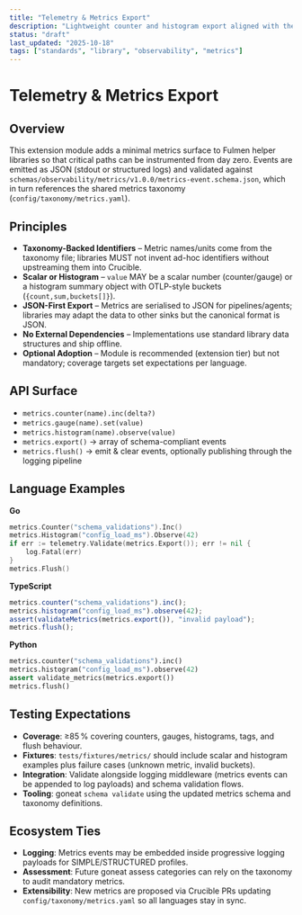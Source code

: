 ```yaml
---
title: "Telemetry & Metrics Export"
description: "Lightweight counter and histogram export aligned with the observability logging pipeline."
status: "draft"
last_updated: "2025-10-18"
tags: ["standards", "library", "observability", "metrics"]
---
```


# Telemetry & Metrics Export

## Overview

This extension module adds a minimal metrics surface to Fulmen helper libraries so that critical paths can be
instrumented from day zero. Events are emitted as JSON (stdout or structured logs) and validated against
`schemas/observability/metrics/v1.0.0/metrics-event.schema.json`, which in turn references the shared
metrics taxonomy (`config/taxonomy/metrics.yaml`).

## Principles

- **Taxonomy-Backed Identifiers** – Metric names/units come from the taxonomy file; libraries MUST not invent
  ad-hoc identifiers without upstreaming them into Crucible.
- **Scalar or Histogram** – `value` MAY be a scalar number (counter/gauge) or a histogram summary object with
  OTLP-style buckets (`{count,sum,buckets[]}`).
- **JSON-First Export** – Metrics are serialised to JSON for pipelines/agents; libraries may adapt the data to
  other sinks but the canonical format is JSON.
- **No External Dependencies** – Implementations use standard library data structures and ship offline.
- **Optional Adoption** – Module is recommended (extension tier) but not mandatory; coverage targets set
  expectations per language.

## API Surface

- `metrics.counter(name).inc(delta?)`
- `metrics.gauge(name).set(value)`
- `metrics.histogram(name).observe(value)`
- `metrics.export()` → array of schema-compliant events
- `metrics.flush()` → emit & clear events, optionally publishing through the logging pipeline

## Language Examples

**Go**

```go
metrics.Counter("schema_validations").Inc()
metrics.Histogram("config_load_ms").Observe(42)
if err := telemetry.Validate(metrics.Export()); err != nil {
    log.Fatal(err)
}
metrics.Flush()
```

**TypeScript**

```typescript
metrics.counter("schema_validations").inc();
metrics.histogram("config_load_ms").observe(42);
assert(validateMetrics(metrics.export()), "invalid payload");
metrics.flush();
```

**Python**

```python
metrics.counter("schema_validations").inc()
metrics.histogram("config_load_ms").observe(42)
assert validate_metrics(metrics.export())
metrics.flush()
```

## Testing Expectations

- **Coverage**: ≥85 % covering counters, gauges, histograms, tags, and flush behaviour.
- **Fixtures**: `tests/fixtures/metrics/` should include scalar and histogram examples plus failure cases (unknown
  metric, invalid buckets).
- **Integration**: Validate alongside logging middleware (metrics events can be appended to log payloads) and
  schema validation flows.
- **Tooling**: goneat `schema validate` using the updated metrics schema and taxonomy definitions.

## Ecosystem Ties

- **Logging**: Metrics events may be embedded inside progressive logging payloads for SIMPLE/STRUCTURED profiles.
- **Assessment**: Future goneat assess categories can rely on the taxonomy to audit mandatory metrics.
- **Extensibility**: New metrics are proposed via Crucible PRs updating `config/taxonomy/metrics.yaml` so all
  languages stay in sync.

